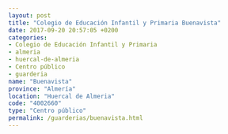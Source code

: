 ```yaml
---
layout: post
title: "Colegio de Educación Infantil y Primaria Buenavista"
date: 2017-09-20 20:57:05 +0200
categories:
- Colegio de Educación Infantil y Primaria
- almeria
- huercal-de-almeria
- Centro público
- guarderia
name: "Buenavista"
province: "Almería"
location: "Huercal de Almeria"
code: "4002660"
type: "Centro público"
permalink: /guarderias/buenavista.html
---
```

